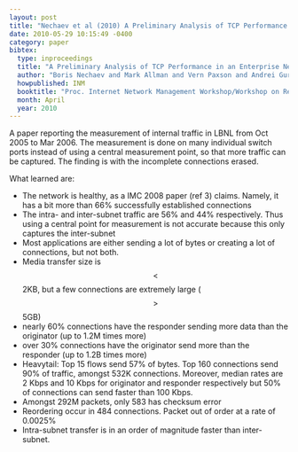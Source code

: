 ```yaml
---
layout: post
title: "Nechaev et al (2010) A Preliminary Analysis of TCP Performance in an Enterprise Network (INM)"
date: 2010-05-29 10:15:49 -0400
category: paper
bibtex:
  type: inproceedings
  title: "A Preliminary Analysis of TCP Performance in an Enterprise Network"
  author: "Boris Nechaev and Mark Allman and Vern Paxson and Andrei Gurtov"
  howpublished: INM
  booktitle: "Proc. Internet Network Management Workshop/Workshop on Research on Enterprise Networking"
  month: April
  year: 2010
---
```

A paper reporting the measurement of internal traffic in LBNL from Oct 2005 to Mar 2006. The measurement is done on many individual switch ports instead of using a central measurement point, so that more traffic can be captured. The finding is with the incomplete connections erased.

What learned are:

  - The network is healthy, as a IMC 2008 paper (ref 3) claims. Namely, it has a bit more than 66%
    successfully established connections
  - The intra- and inter-subnet traffic are 56% and 44% respectively. Thus using a central point for
    measurement is not accurate because this only captures the inter-subnet
  - Most applications are either sending a lot of bytes or creating a lot of connections, but not both.
  - Media transfer size is $$<$$ 2KB, but a few connections are extremely large ($$>$$ 5GB)
  - nearly 60% connections have the responder sending more data than the originator (up to 1.2M times more)
  - over 30% connections have the originator send more than the responder (up to 1.2B times more)
  - Heavytail: Top 15 flows send 57% of bytes. Top 160 connections send 90% of traffic, amongst 532K
    connections. Moreover, median rates are 2 Kbps and 10 Kbps for originator and responder respectively
    but 50% of connections can send faster than 100 Kbps.
  - Amongst 292M packets, only 583 has checksum error
  - Reordering occur in 484 connections. Packet out of order at a rate of 0.0025%
  - Intra-subnet transfer is in an order of magnitude faster than inter-subnet.

